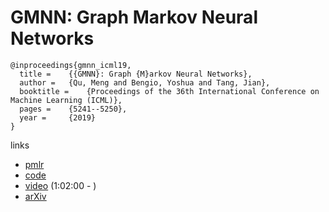 # GMNN: Graph Markov Neural Networks

```
@inproceedings{gmnn_icml19,
  title = 	 {{GMNN}: Graph {M}arkov Neural Networks},
  author = 	 {Qu, Meng and Bengio, Yoshua and Tang, Jian},
  booktitle = 	 {Proceedings of the 36th International Conference on Machine Learning (ICML)},
  pages = 	 {5241--5250},
  year = 	 {2019}
}
```

links
- [pmlr](http://proceedings.mlr.press/v97/qu19a.html)
- [code](https://github.com/DeepGraphLearning/GMNN)
- [video](https://www.facebook.com/icml.imls/videos/336722770596090/) (1:02:00 - )
- [arXiv](https://arxiv.org/abs/1905.06214)

